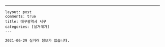 ---
    layout: post
    comments: true
    title: 대구광역시 서구
    categories: [실거래가]
    ---

    2021-06-29 실거래 정보가 없습니다.

    
